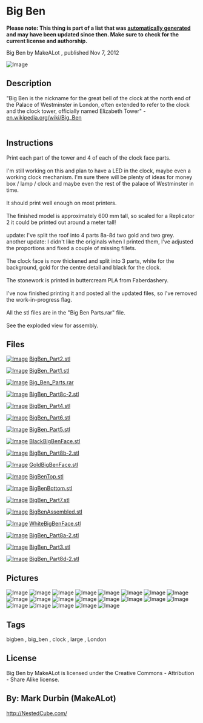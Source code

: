 Big Ben
===============
**Please note: This thing is part of a list that was [automatically generated](https://github.com/carlosgs/export-things) and may have been updated since then. Make sure to check for the current license and authorship.**  

Big Ben  by MakeALot , published Nov 7, 2012

![Image](img/BigBen_Part1_display_large.jpg)

Description
--------
"Big Ben is the nickname for the great bell of the clock at the north end of the Palace of Westminster in London, often extended to refer to the clock and the clock tower, officially named Elizabeth Tower" - <a href="http://en.wikipedia.org/wiki/Big_Ben" target="_blank" rel="nofollow">en.wikipedia.org/wiki/Big_Ben</a> <br />
<br />

Instructions
--------
Print each part of the tower and 4 of each of the clock face parts.<br />
<br />
I'm still working on this and plan to have a LED in the clock, maybe even a working clock mechanism.  I'm sure there will be plenty of ideas for money box / lamp / clock and maybe even the rest of the palace of Westminster in time.<br />
<br />
It should print well enough on most printers.<br />
<br />
The finished model is approximately 600 mm tall, so scaled for a Replicator 2 it could be printed out around a meter tall!<br />
<br />
update: I've split the roof into 4 parts 8a-8d two gold and two grey.<br />
another update: I didn't like the originals when I printed them, I've adjusted the proportions and fixed a couple of missing fillets.<br />
<br />
The clock face is now thickened and split into 3 parts, white for the background, gold for the centre detail and black for the clock.<br />
<br />
The stonework is printed in buttercream PLA from Faberdashery.<br />
<br />
I've now finished printing it and posted all the updated files, so I've removed the work-in-progress flag.<br />
<br />
All the stl files are in the "Big Ben Parts.rar" file.<br />
<br />
See the exploded view for assembly.

Files
--------
[![Image](img/BigBen_Part2_preview_tinycard.jpg)](BigBen_Part2.stl)
 [ BigBen_Part2.stl](BigBen_Part2.stl)  

[![Image](img/BigBen_Part1_preview_tinycard.jpg)](BigBen_Part1.stl)
 [ BigBen_Part1.stl](BigBen_Part1.stl)  

[![Image](img/Gears_preview_tinycard.jpg)](Big_Ben_Parts.rar)
 [ Big_Ben_Parts.rar](Big_Ben_Parts.rar)  

[![Image](img/BigBen_Part8c-2_preview_tinycard.jpg)](BigBen_Part8c-2.stl)
 [ BigBen_Part8c-2.stl](BigBen_Part8c-2.stl)  

[![Image](img/BigBen_Part4_preview_tinycard.jpg)](BigBen_Part4.stl)
 [ BigBen_Part4.stl](BigBen_Part4.stl)  

[![Image](img/BigBen_Part6_preview_tinycard.jpg)](BigBen_Part6.stl)
 [ BigBen_Part6.stl](BigBen_Part6.stl)  

[![Image](img/BigBen_Part5_preview_tinycard.jpg)](BigBen_Part5.stl)
 [ BigBen_Part5.stl](BigBen_Part5.stl)  

[![Image](img/BlackBigBenFace_preview_tinycard.jpg)](BlackBigBenFace.stl)
 [ BlackBigBenFace.stl](BlackBigBenFace.stl)  

[![Image](img/BigBen_Part8b-2_preview_tinycard.jpg)](BigBen_Part8b-2.stl)
 [ BigBen_Part8b-2.stl](BigBen_Part8b-2.stl)  

[![Image](img/GoldBigBenFace_preview_tinycard.jpg)](GoldBigBenFace.stl)
 [ GoldBigBenFace.stl](GoldBigBenFace.stl)  

[![Image](img/BigBenTop_preview_tinycard.jpg)](BigBenTop.stl)
 [ BigBenTop.stl](BigBenTop.stl)  

[![Image](img/BigBenBottom_preview_tinycard.jpg)](BigBenBottom.stl)
 [ BigBenBottom.stl](BigBenBottom.stl)  

[![Image](img/BigBen_Part7_preview_tinycard.jpg)](BigBen_Part7.stl)
 [ BigBen_Part7.stl](BigBen_Part7.stl)  

[![Image](img/BigBenAssembled_preview_tinycard.jpg)](BigBenAssembled.stl)
 [ BigBenAssembled.stl](BigBenAssembled.stl)  

[![Image](img/WhiteBigBenFace_preview_tinycard.jpg)](WhiteBigBenFace.stl)
 [ WhiteBigBenFace.stl](WhiteBigBenFace.stl)  

[![Image](img/BigBen_Part8a-2_preview_tinycard.jpg)](BigBen_Part8a-2.stl)
 [ BigBen_Part8a-2.stl](BigBen_Part8a-2.stl)  

[![Image](img/BigBen_Part3_preview_tinycard.jpg)](BigBen_Part3.stl)
 [ BigBen_Part3.stl](BigBen_Part3.stl)  

[![Image](img/BigBen_Part8d-2_preview_tinycard.jpg)](BigBen_Part8d-2.stl)
 [ BigBen_Part8d-2.stl](BigBen_Part8d-2.stl)  



Pictures
--------
![Image](img/BigBen_Part2_display_large.jpg)
![Image](img/BigBen_Part3_display_large.jpg)
![Image](img/BigBen_Part4_display_large.jpg)
![Image](img/BigBen_Part5_display_large.jpg)
![Image](img/BigBen_Part7_display_large.jpg)
![Image](img/BigBen_Part6_display_large.jpg)
![Image](img/GoldBigBenFace_display_large.jpg)
![Image](img/BlackBigBenFace_display_large.jpg)
![Image](img/WhiteBigBenFace_display_large.jpg)
![Image](img/exlploded2_display_large.jpg)
![Image](img/BigBen_Part8d-2_display_large.jpg)
![Image](img/BigBen_Part8c-2_display_large.jpg)
![Image](img/2012-11-11_12.15.35_display_large.jpg)
![Image](img/BigBen_Part8a-2_display_large.jpg)
![Image](img/2012-11-11_12.47.44_display_large.jpg)
![Image](img/BigBenTop_display_large.jpg)
![Image](img/2012-11-11_14.52.32_display_large.jpg)
![Image](img/BigBen_Part8b-2_display_large.jpg)
![Image](img/IMG_20121111_151233_display_large.jpg)
![Image](img/BigBenBottom_display_large.jpg)
![Image](img/BigBenAssembled_display_large.jpg)


Tags
--------
bigben , big_ben , clock , large , London  

  

License
--------
Big Ben by MakeALot is licensed under the Creative Commons - Attribution - Share Alike license.  



By: Mark Durbin (MakeALot)
--------
<http://NestedCube.com/>